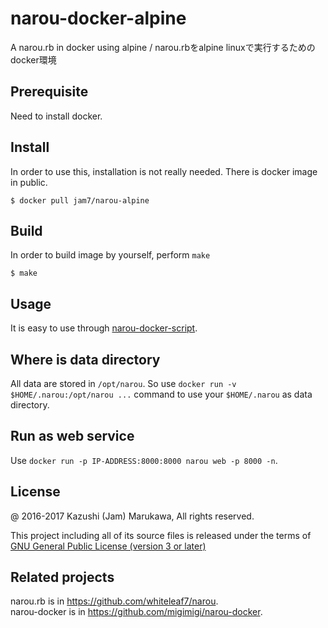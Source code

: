 # narou-docker-alpine
A narou.rb in docker using alpine / narou.rbをalpine linuxで実行するためのdocker環境

## Prerequisite

Need to install docker.

## Install

In order to use this, installation is not really needed.  There is docker image in public.

```
$ docker pull jam7/narou-alpine
```

## Build

In order to build image by yourself, perform `make`

```
$ make
```

## Usage

It is easy to use through [narou-docker-script](https://github.com/jam7/narou-docker-script).

## Where is data directory

All data are stored in `/opt/narou`.  So use `docker run -v $HOME/.narou:/opt/narou ...` command to use your `$HOME/.narou` as data directory.

## Run as web service

Use `docker run -p IP-ADDRESS:8000:8000 narou web -p 8000 -n`.

## License

@ 2016-2017 Kazushi (Jam) Marukawa, All rights reserved.

This project including all of its source files is released under the terms of [GNU General Public License (version 3 or later)](http://www.gnu.org/licenses/gpl.txt)

## Related projects

narou.rb is in https://github.com/whiteleaf7/narou.  
narou-docker is in https://github.com/migimigi/narou-docker.


